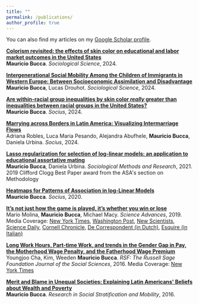 ```yaml
---
title: ""
permalink: /publications/
author_profile: true
---
```



You can also find my articles on my [Google Scholar profile](https://scholar.google.com/citations?user=nD0LNU4AAAAJ&hl=en).


<b>[Colorism revisited: the effects of skin color on educational and labor market outcomes in the United States](http://mebucca.github.io/research/skincolor)</b><br>
<b>Mauricio Bucca</b>.  <i>Sociological Science</i>, 2024. 


<b>[Intergenerational Social Mobility Among the Children of Immigrants in Western Europe: Between Socioeconomic Assimilation and Disadvantage](http://mebucca.github.io/research/sm2geu)</b><br>
<b>Mauricio Bucca</b>,  Lucas Drouhot. <i>Sociological Science</i>, 2024. 


<b>[Are within-racial group inequalities by skin color *really* greater than inequalities between racial groups in the United States?](http://mebucca.github.io/research/viz_skin)</b><br>
<b>Mauricio Bucca</b>. <i>Socius</i>, 2024. 


<b>[Marrying across Borders in Latin America: Visualizing Intermarriage Flows](http://mebucca.github.io/research/viz_marriageLA)</b><br>
Adriana Robles, Luca Maria Pesando, Alejandra Abufhele, <b>Mauricio Bucca</b>, Daniela Urbina. <i>Socius</i>, 2024. 


<b>[Lasso regularization for selection of log-linear models: an application to educational assortative mating](http://mebucca.github.io/research/lassollm)</b><br>
<b>Mauricio Bucca</b>, Daniela Urbina. <i>Sociological Methods and Research</i>, 2021. 2019 Clifford Clogg Best Paper award from the ASA's section on Methodology

<b>[Heatmaps for Patterns of Association in log-Linear Models](http://mebucca.github.io/research/viz_llm)</b><br>
<b>Mauricio Bucca</b>. <i>Socius</i>, 2020. 

<b>[It’s not just how the game is played, it’s whether you win or lose](http://mebucca.github.io/research/beliefs_experiment)</b><br>
Mario Molina, <b>Mauricio Bucca</b>, Michael Macy. <i>Science Advances</i>, 2019. Media Coverage: [New York Times](https://mebucca.github.io/files/papers/beliefs_experiment_nyt.pdf), [Washington Post](https://mebucca.github.io/files/papers/beliefs_experiment_wp.pdf),
[New Scientists](https://mebucca.github.io/files/papers/beliefs_experiment_ns.pdf), [Science Daily](https://mebucca.github.io/files/papers/beliefs_experiment_sd.pdf), [Cornell Chronicle](https://mebucca.github.io/files/papers/beliefs_experiment_cc.pdf), [De Correspondent (in Dutch)](https://mebucca.github.io/files/papers/beliefs_experiment_dc.pdf), [Esquire (in Italian)](https://mebucca.github.io/files/papers/beliefs_experiment_es.pdf)   

	
<b>[Long Work Hours, Part-time Work, and trends in the Gender Gap in Pay, the Motherhood Wage Penalty, and the Fatherhood Wage Premium](http://mebucca.github.io/research/longhours)</b><br>
Youngjoo Cha, Kim, Weeden <b>Mauricio Bucca</b>. <i>RSF: The Russell Sage Foundation Journal of the Social Sciences</i>, 2016. Media Coverage: [New York Times](https://mebucca.github.io/files/papers/longhours_nyt.pdf)

<b>[Merit and Blame in Unequal Societies: Explaining Latin Americans' Beliefs about Wealth and Poverty](http://mebucca.github.io/research/beliefs)</b><br>
<b>Mauricio Bucca</b>. <i>Research in Social Stratification and Mobility</i>, 2016.

